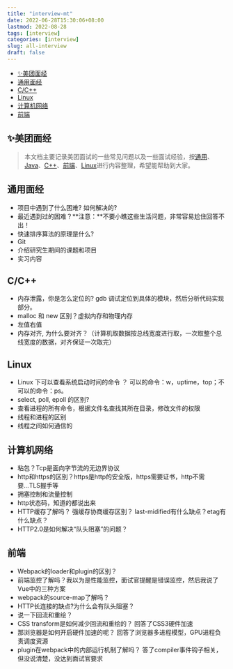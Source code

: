 ```yaml
---
title: "interview-mt"
date: 2022-06-28T15:30:06+08:00
lastmod: 2022-08-28
tags: [interview]
categories: [interview]
slug: all-interview
draft: false
---
```


- [✨美团面经](#美团面经)
- [通用面经](#通用面经)
- [C/C++](#cc)
- [Linux](#linux)
- [计算机网络](#计算机网络)
- [前端](#前端)


## ✨美团面经

> 本文档主要记录美团面试的一些常见问题以及一些面试经验，按[通用](#common)、[Java](#java)、[C++](#cpp)、[前端](#frontend)、[Linux](#linux)进行内容整理，希望能帮助到大家。

## <span id="common">通用面经</span>

- 项目中遇到了什么困难? 如何解决的?
- 最近遇到过的困难？**注意：**不要小瞧这些生活问题，非常容易尬住回答不出！
- 快速排序算法的原理是什么?
- Git
- 介绍研究生期间的课题和项目
- 实习内容



## <span id="cpp">C/C++</span>

- 内存泄露，你是怎么定位的? gdb 调试定位到具体的模块，然后分析代码实现部分。
- malloc 和 new 区别？虚拟内存和物理内存
- 左值右值
- 内存对齐, 为什么要对齐？（计算机取数据按总线宽度进行取，一次取整个总线宽度的数据，对齐保证一次取完）


## <span id="linux">Linux</span>

-  Linux 下可以查看系统启动时间的命令 ？ 可以的命令：w，uptime，top；不可以的命令：ps。 
-  select, poll, epoll 的区别? 
-  查看进程的所有命令，根据文件名查找其所在目录，修改文件的权限  
-  线程和进程的区别
-  线程之间如何通信的 


## <span id="net">计算机网络</span>

-  粘包？Tcp是面向字节流的无边界协议
-  http和https的区别？https是http的安全版，https需要证书，http不需要...TLS握手等
-  拥塞控制和流量控制
-  http状态码，知道的都说出来 
-  HTTP缓存了解吗？ 强缓存协商缓存区别？ last-midified有什么缺点？etag有什么缺点？
-  HTTP2.0是如何解决“队头阻塞”的问题？ 




## <span id="frontend">前端</span>


-  Webpack的loader和plugin的区别？
-  前端监控了解吗？我以为是性能监控，面试官提醒是错误监控，然后我说了Vue中的三种方案
-  webpack的source-map了解吗？ 
-  HTTP长连接的缺点?为什么会有队头阻塞？ 
-  说一下回流和重绘？ 
-  CSS transform是如何减少回流和重绘的？ 回答了CSS3硬件加速 
-  那浏览器是如何开启硬件加速的呢？ 回答了浏览器多进程模型，GPU进程负责调度资源 
-  plugin在webpack中的内部运行机制了解吗？ 答了compiler事件钩子相关，但没说清楚，没达到面试官要求 








